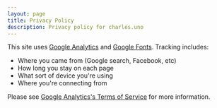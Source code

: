 ```yaml
---
layout: page
title: Privacy Policy
description: Privacy policy for charles.uno
---
```


This site uses [Google Analytics][google_analytics] and [Google Fonts][google_fonts].
Tracking includes:

- Where you came from (Google search, Facebook, etc)
- How long you stay on each page
- What sort of device you're using
- Where you're connecting from

Please see [Google Analytics's Terms of Service][google_tos] for more information.

[google_analytics]: https://analytics.google.com/analytics/web/
[google_fonts]: https://nakedsecurity.sophos.com/2022/01/31/website-operator-fined-for-using-google-fonts-the-cloudy-way/
[google_tos]: https://www.google.com/analytics/terms/us.html
